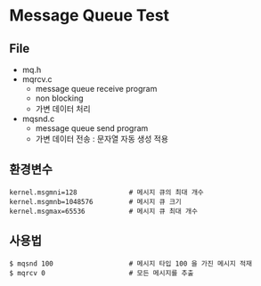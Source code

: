 # Message Queue Test

## File

  + mq.h
  + mqrcv.c
    + message queue receive program
	+ non blocking
	+ 가변 데이터 처리
  + mqsnd.c
  	+ message queue send program
	+ 가변 데이터 전송 : 문자열 자동 생성 적용

## 환경변수

	kernel.msgmni=128             # 메시지 큐의 최대 개수
	kernel.msgmnb=1048576         # 메시지 큐 크기
	kernel.msgmax=65536           # 메시지 큐 최대 개수

## 사용법

    $ mqsnd 100                   # 메시지 타입 100 을 가진 메시지 적재
	$ mqrcv 0                     # 모든 메시지를 추출

